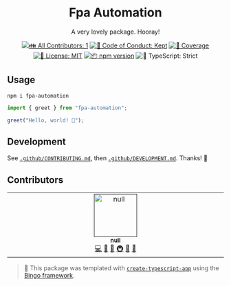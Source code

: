 <h1 align="center">Fpa Automation</h1>

<p align="center">
	A very lovely package.
	Hooray!
</p>

<p align="center">
	<!-- prettier-ignore-start -->
	<!-- ALL-CONTRIBUTORS-BADGE:START - Do not remove or modify this section -->
	<a href="#contributors" target="_blank"><img alt="👪 All Contributors: 1" src="https://img.shields.io/badge/%F0%9F%91%AA_all_contributors-1-21bb42.svg" /></a>
<!-- ALL-CONTRIBUTORS-BADGE:END -->
	<!-- prettier-ignore-end -->
	<a href="https://github.com/cacruz-ques/fpa-automation/blob/main/.github/CODE_OF_CONDUCT.md" target="_blank"><img alt="🤝 Code of Conduct: Kept" src="https://img.shields.io/badge/%F0%9F%A4%9D_code_of_conduct-kept-21bb42" /></a>
	<a href="https://codecov.io/gh/cacruz-ques/fpa-automation" target="_blank"><img alt="🧪 Coverage" src="https://img.shields.io/codecov/c/github/cacruz-ques/fpa-automation?label=%F0%9F%A7%AA%20coverage" /></a>
	<a href="https://github.com/cacruz-ques/fpa-automation/blob/main/LICENSE.md" target="_blank"><img alt="📝 License: MIT" src="https://img.shields.io/badge/%F0%9F%93%9D_license-MIT-21bb42.svg" /></a>
	<a href="http://npmjs.com/package/fpa-automation" target="_blank"><img alt="📦 npm version" src="https://img.shields.io/npm/v/fpa-automation?color=21bb42&label=%F0%9F%93%A6%20npm" /></a>
	<img alt="💪 TypeScript: Strict" src="https://img.shields.io/badge/%F0%9F%92%AA_typescript-strict-21bb42.svg" />
</p>

## Usage

```shell
npm i fpa-automation
```
```ts
import { greet } from "fpa-automation";

greet("Hello, world! 💖");
```

## Development

See [`.github/CONTRIBUTING.md`](./.github/CONTRIBUTING.md), then [`.github/DEVELOPMENT.md`](./.github/DEVELOPMENT.md).
Thanks! 💖

## Contributors

<!-- spellchecker: disable -->
<!-- ALL-CONTRIBUTORS-LIST:START - Do not remove or modify this section -->
<!-- prettier-ignore-start -->
<!-- markdownlint-disable -->
<table>
  <tbody>
    <tr>
      <td align="center" valign="top" width="14.28%"><a href=""><img src="https://avatars.githubusercontent.com/u/71350658?v=4?s=100" width="100px;" alt="null"/><br /><sub><b>null</b></sub></a><br /><a href="https://github.com/JoshuaKGoldberg/create-typescript-app/commits?author=cacruz-ques" title="Code">💻</a>  <a href="https://github.com/JoshuaKGoldberg/create-typescript-app/commits?author=cacruz-ques" title="Documentation">📖</a> <a href="#ideas-cacruz-ques" title="Ideas, Planning, & Feedback">🤔</a> <a href="#infra-cacruz-ques" title="Infrastructure (Hosting, Build-Tools, etc)">🚇</a> <a href="#maintenance-cacruz-ques" title="Maintenance">🚧</a>  <a href="#tool-cacruz-ques" title="Tools">🔧</a></td>
    </tr>
  </tbody>
</table>

<!-- markdownlint-restore -->
<!-- prettier-ignore-end -->

<!-- ALL-CONTRIBUTORS-LIST:END -->
<!-- spellchecker: enable -->

<!-- You can remove this notice if you don't want it 🙂 no worries! -->

> 💝 This package was templated with [`create-typescript-app`](https://github.com/JoshuaKGoldberg/create-typescript-app) using the [Bingo framework](https://create.bingo).